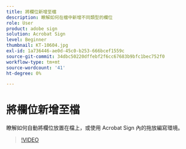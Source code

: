 ```yaml
---
title: 將欄位新增至檔
description: 瞭解如何在檔中新增不同類型的欄位
role: User
product: adobe sign
solution: Acrobat Sign
level: Beginner
thumbnail: KT-10604.jpg
exl-id: 1a736446-ae0d-45c0-b253-666bcef1559c
source-git-commit: 34dbc50220dffebf2f6cc67683b9bfc1bec752f0
workflow-type: tm+mt
source-wordcount: '41'
ht-degree: 0%

---
```


# 將欄位新增至檔

瞭解如何自動將欄位放置在檔上，或使用 Acrobat Sign 內的拖放編寫環境。

>[!VIDEO](https://video.tv.adobe.com/v/346620?hidetitle=true)
